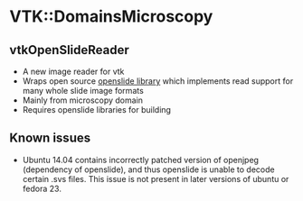 # VTK::DomainsMicroscopy

## vtkOpenSlideReader
- A new image reader for vtk
- Wraps open source [openslide library](https://github.com/openslide/openslide "openslide") which implements read support for many whole slide image formats
- Mainly from microscopy domain
- Requires openslide libraries for building

## Known issues
- Ubuntu 14.04 contains incorrectly patched version of openjpeg (dependency of openslide), and thus openslide is unable to decode certain .svs files. This issue is not present in later versions of ubuntu or fedora 23.
